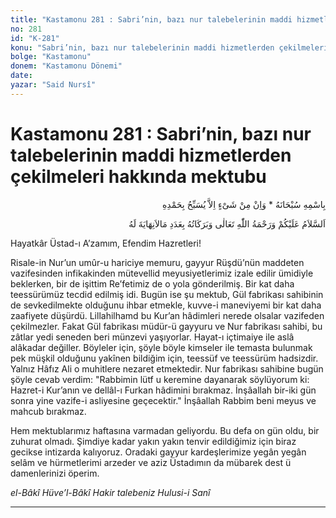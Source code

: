 ```yaml
---
title: "Kastamonu 281 : Sabri’nin, bazı nur talebelerinin maddi hizmetlerden çekilmeleri hakkında mektubu"
no: 281
id: "K-281"
konu: "Sabri’nin, bazı nur talebelerinin maddi hizmetlerden çekilmeleri hakkında mektubu"
bolge: "Kastamonu"
donem: "Kastamonu Dönemi"
date: 
yazar: "Said Nursî"
---
```


# Kastamonu 281 : Sabri’nin, bazı nur talebelerinin maddi hizmetlerden çekilmeleri hakkında mektubu

<p class="arabic" dir="rtl" title="Meal: “Subhân Allah’ın adıyla” * “Hiçbir şey yoktur ki O'nu hamd ile tesbih etmesin” [İsrâ 17:44]">بِاسْمِهِ سُبْحَانَهُ * وَاِنْ مِنْ شَىْءٍ اِلاَّ يُسَبِّحُ بِحَمْدِهِ</p>

<p class="arabic" dir="rtl" title="Meal: “Nihayeti olmayan adedlerde, Allah Teâlâ'nın selâmı, rahmeti ve bereketleri, üzerinize olsun.”">اَلسَّلاَمُ عَلَيْكُمْ وَرَحْمَةُ اللّٰهِ تَعَالٰى وَبَرَكَاتُهُ بِعَدَدِ مَالاَنِهَايَةَ لَهُ</p>

Hayatkâr Üstad-ı A’zamım, Efendim Hazretleri!

Risale-in Nur’un umûr-u hariciye memuru, gayyur Rüşdü’nün maddeten vazifesinden infikakinden mütevellid meyusiyetlerimiz izale edilir ümidiyle beklerken, bir de işittim Re’fetimiz de o yola gönderilmiş. Bir kat daha teessürümüz tecdid edilmiş idi. Bugün ise şu mektub, Gül fabrikası sahibinin de sevkedilmekte olduğunu ihbar etmekle, kuvve-i maneviyemi bir kat daha zaafiyete düşürdü. Lillahilhamd bu Kur’an hâdimleri nerede olsalar vazifeden çekilmezler. Fakat Gül fabrikası müdür-ü gayyuru ve Nur fabrikası sahibi, bu zâtlar yedi seneden beri münzevi yaşıyorlar. Hayat-ı içtimaiye ile aslâ alâkadar değiller. Böyleler için, şöyle böyle kimseler ile temasta bulunmak pek müşkil olduğunu yakînen bildiğim için, teessüf ve teessürüm hadsizdir. Yalnız Hâfız Ali o muhitlere nezaret etmektedir. Nur fabrikası sahibine bugün şöyle cevab verdim: "Rabbimin lütf u keremine dayanarak söylüyorum ki: Hazret-i Kur’anın ve dellâl-ı Furkan hâdimini bırakmaz. İnşâallah bir-iki gün sonra yine vazife-i asliyesine geçecektir." İnşâallah Rabbim beni meyus ve mahcub bırakmaz.

Hem mektublarımız haftasına varmadan geliyordu. Bu defa on gün oldu, bir zuhurat olmadı. Şimdiye kadar yakın yakın tenvir edildiğimiz için biraz gecikse intizarda kalıyoruz. Oradaki gayyur kardeşlerimize yegân yegân selâm ve hürmetlerimi arzeder ve aziz Üstadımın da mübarek dest ü damenlerinizi öperim.

*el-Bâkî Hüve’l-Bâkî*
*Hakir talebeniz*
*Hulusi-i Sanî*

***
